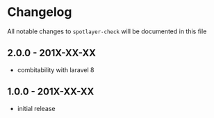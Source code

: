 # Changelog

All notable changes to `spotlayer-check` will be documented in this file

## 2.0.0 - 201X-XX-XX

- combitability with laravel 8

## 1.0.0 - 201X-XX-XX

- initial release
